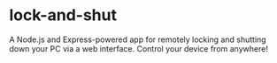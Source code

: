 # lock-and-shut
A Node.js and Express-powered app for remotely locking and shutting down your PC via a web interface. Control your device from anywhere!
